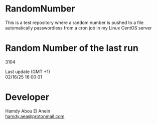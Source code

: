 # RandomNumber    
This is a test repository where a random number is pushed to a file automatically passwordless from a cron job in my Linux CentOS server    
# Random Number of the last run   
3104
      
Last update (GMT +1)    
02/16/25 16:00:01
# Developer    
Hamdy Abou El Anein   
hamdy.aea@protonmail.com

